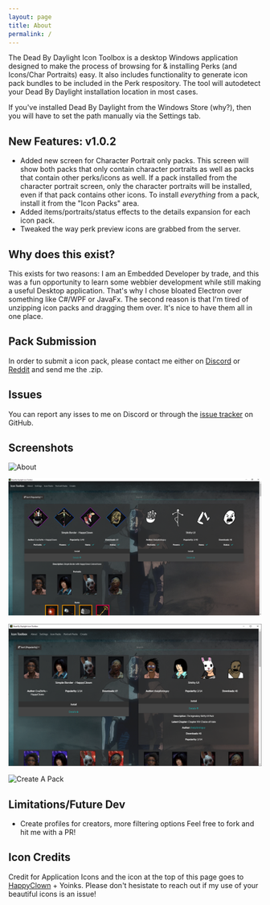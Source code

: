 ```yaml
---
layout: page
title: About
permalink: /
---
```

The Dead By Daylight Icon Toolbox is a desktop Windows application designed to make the process of browsing for & installing Perks (and Icons/Char Portraits) easy. It also includes functionality to generate icon pack bundles to be included in the Perk respository. The tool will autodetect your Dead By Daylight installation location in most cases.

If you've installed Dead By Daylight from the Windows Store (why?), then you will have to set the path manually via the Settings tab.

## New Features: v1.0.2
* Added new screen for Character Portrait only packs. This screen will show both packs that only contain character portraits as well as packs that contain other perks/icons as well. If a pack installed from the character portrait screen, only the character portraits will be installed, even if that pack contains other icons. To install _everything_ from a pack, install it from the "Icon Packs" area. 
* Added items/portraits/status effects to the details expansion for each icon pack. 
* Tweaked the way perk preview icons are grabbed from the server.

## Why does this exist?
This exists for two reasons: I am an Embedded Developer by trade, and this was a fun opportunity to learn some webbier development while still making a useful Desktop application. That's why I chose bloated Electron over something like C#/WPF or JavaFx. The second reason is that I'm tired of unzipping icon packs and dragging them over. It's nice to have them all in one place.

## Pack Submission
In order to submit a icon pack, please contact me either on [Discord](https://discordapp.com/invite/3WexstV) or [Reddit](https://reddit.com/message/compose?to=elpantalla&subject=My+Icon+Pack) and send me the .zip. 

## Issues
You can report any isses to me on Discord or through the [issue tracker](https://github.com/nrcrast/DbdPerkTool/issues) on GitHub. 

## Screenshots
![About](images/about.png)

![Perk Browser](images/screenshot_icons.png)

![Perk Browser](images/screenshot_portraits.png)

![Create A Pack](images/create.png)

## Limitations/Future Dev
* Create profiles for creators, more filtering options
Feel free to fork and hit me with a PR!

## Icon Credits
Credit for Application Icons and the icon at the top of this page goes to [HappyClown](https://steamcommunity.com/groups/HappyClownsColoredIcons) + Yoinks. Please don't hesistate to reach out if my use of your beautiful icons is an issue!
